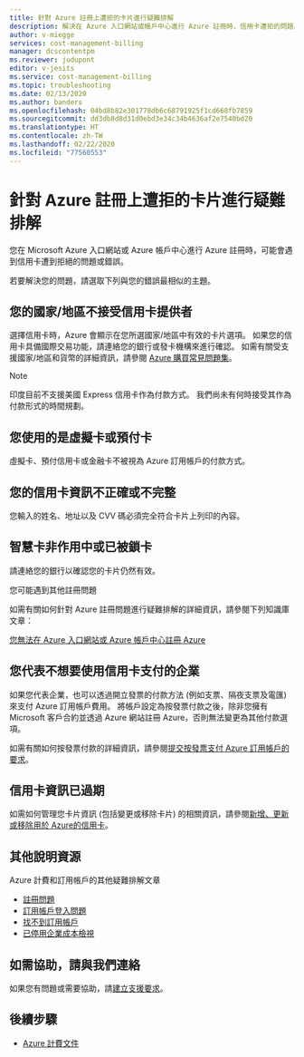 ```yaml
---
title: 針對 Azure 註冊上遭拒的卡片進行疑難排解
description: 解決在 Azure 入口網站或帳戶中心進行 Azure 註冊時，信用卡遭拒的問題。
author: v-miegge
services: cost-management-billing
manager: dcscontentpm
ms.reviewer: judupont
editor: v-jesits
ms.service: cost-management-billing
ms.topic: troubleshooting
ms.date: 02/13/2020
ms.author: banders
ms.openlocfilehash: 04bd8b82e301778db6c68791925f1cd668fb7859
ms.sourcegitcommit: dd3db8d8d31d0ebd3e34c34b4636af2e7540bd20
ms.translationtype: HT
ms.contentlocale: zh-TW
ms.lasthandoff: 02/22/2020
ms.locfileid: "77560553"
---
```

# <a name="troubleshoot-a-declined-card-at-azure-sign-up"></a>針對 Azure 註冊上遭拒的卡片進行疑難排解

您在 Microsoft Azure 入口網站或 Azure 帳戶中心進行 Azure 註冊時，可能會遇到信用卡遭到拒絕的問題或錯誤。

若要解決您的問題，請選取下列與您的錯誤最相似的主題。

## <a name="the-credit-card-provider-is-not-accepted-for-your-country"></a>您的國家/地區不接受信用卡提供者

選擇信用卡時，Azure 會顯示在您所選國家/地區中有效的卡片選項。 如果您的信用卡具備國際交易功能，請連絡您的銀行或發卡機構來進行確認。 如需有關受支援國家/地區和貨幣的詳細資訊，請參閱 [Azure 購買常見問題集](https://azure.microsoft.com/pricing/faq/)。

>[!Note]
>印度目前不支援美國 Express 信用卡作為付款方式。 我們尚未有何時接受其作為付款形式的時間規劃。

## <a name="youre-using-a-virtual-or-prepaid-card"></a>您使用的是虛擬卡或預付卡

虛擬卡、預付信用卡或金融卡不被視為 Azure 訂用帳戶的付款方式。

## <a name="your-credit-information-is-inaccurate-or-incomplete"></a>您的信用卡資訊不正確或不完整

您輸入的姓名、地址以及 CVV 碼必須完全符合卡片上列印的內容。

## <a name="the-card-is-inactive-or-blocked"></a>智慧卡非作用中或已被鎖卡

請連絡您的銀行以確認您的卡片仍然有效。

您可能遇到其他註冊問題

如需有關如何針對 Azure 註冊問題進行疑難排解的詳細資訊，請參閱下列知識庫文章：

[您無法在 Azure 入口網站或 Azure 帳戶中心註冊 Azure](troubleshoot-azure-sign-up.md)

## <a name="you-represent-a-business-that-doesnt-want-to-pay-by-card"></a>您代表不想要使用信用卡支付的企業

如果您代表企業，也可以透過開立發票的付款方法 (例如支票、隔夜支票及電匯) 來支付 Azure 訂用帳戶費用。 將帳戶設定為按發票付款之後，除非您擁有 Microsoft 客戶合約並透過 Azure 網站註冊 Azure，否則無法變更為其他付款選項。

如需有關如何按發票付款的詳細資訊，請參閱[提交按發票支付 Azure 訂用帳戶的要求](pay-by-invoice.md)。

## <a name="your-credit-card-information-is-outdated"></a>信用卡資訊已過期

如需如何管理您卡片資訊 (包括變更或移除卡片) 的相關資訊，請參閱[新增、更新或移除用於 Azure的信用卡](change-credit-card.md)。

## <a name="additional-help-resources"></a>其他說明資源

Azure 計費和訂用帳戶的其他疑難排解文章

- [註冊問題](troubleshoot-azure-sign-up.md)
- [訂用帳戶登入問題](troubleshoot-sign-in-issue.md)
- [找不到訂用帳戶](no-subscriptions-found.md)
- [已停用企業成本檢視](enterprise-mgmt-grp-troubleshoot-cost-view.md)

## <a name="contact-us-for-help"></a>如需協助，請與我們連絡

如果您有問題或需要協助，請[建立支援要求](https://ms.portal.azure.com/#blade/Microsoft_Azure_Support/HelpAndSupportBlade/newsupportrequest)。

## <a name="next-steps"></a>後續步驟

- [Azure 計費文件](../../billing/index.md)

